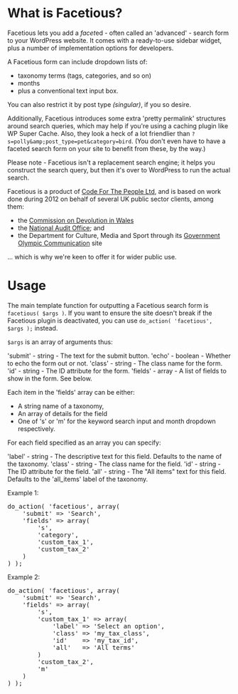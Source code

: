 # What is Facetious?

Facetious lets you add a *facet*ed - often called an 'advanced' - search form to your WordPress website. It comes with a ready-to-use sidebar widget, plus a number of implementation options for developers.

A Facetious form can include dropdown lists of:

- taxonomy terms (tags, categories, and so on)
- months
- plus a conventional text input box.

You can also restrict it by post type _(singular)_, if you so desire.

Additionally, Facetious introduces some extra 'pretty permalink' structures around search queries, which may help if you're using a caching plugin like WP Super Cache. Also, they look a heck of a lot friendlier than `?s=polly&amp;post_type=pet&category=bird`. (You don't even have to have a faceted search form on your site to benefit from these, by the way.)

Please note - Facetious isn't a replacement search engine; it helps you construct the search query, but then it's over to WordPress to run the actual search.

Facetious is a product of [Code For The People Ltd](http://codeforthepeople.com), and is based on work done during 2012 on behalf of several UK public sector clients, among them:

* the [Commission on Devolution in Wales](http://commissionondevolutioninwales.independent.gov.uk)
* the [National Audit Office](http://www.nao.org.uk); and
* the Department for Culture, Media and Sport through its [Government Olympic Communication](http://goc2012.culture.gov.uk) site

... which is why we're keen to offer it for wider public use.

# Usage

The main template function for outputting a Facetious search form is `facetious( $args )`. If you want to ensure the site doesn't break if the Facetious plugin is deactivated, you can use `do_action( 'facetious', $args );` instead.

`$args` is an array of arguments thus:

'submit' - string  - The text for the submit button.
'echo'   - boolean - Whether to echo the form out or not.
'class'  - string  - The class name for the form.
'id'     - string  - The ID attribute for the form.
'fields' - array   - A list of fields to show in the form. See below.

Each item in the 'fields' array can be either:
* A string name of a taxonomy,
* An array of details for the field
* One of 's' or 'm' for the keyword search input and month dropdown respectively.

For each field specified as an array you can specify:

'label' - string - The descriptive text for this field. Defaults to the name of the taxonomy.
'class' - string - The class name for the field.
'id'    - string - The ID attribute for the field.
'all'   - string - The "All items" text for this field. Defaults to the 'all_items' label of the taxonomy.

Example 1:

<pre>
do_action( 'facetious', array(
	'submit' => 'Search',
	'fields' => array(
		's',
		'category',
		'custom_tax_1',
		'custom_tax_2'
	)
) );
</pre>

Example 2:

<pre>
do_action( 'facetious', array(
	'submit' => 'Search',
	'fields' => array(
		's',
		'custom_tax_1' => array(
			'label' => 'Select an option',
			'class' => 'my_tax_class',
			'id'    => 'my_tax_id',
			'all'   => 'All terms'
		)
		'custom_tax_2',
		'm'
	)
) );
</pre>

